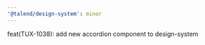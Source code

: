 ```yaml
---
'@talend/design-system': minor
---
```


feat(TUX-1038): add new accordion component to design-system
